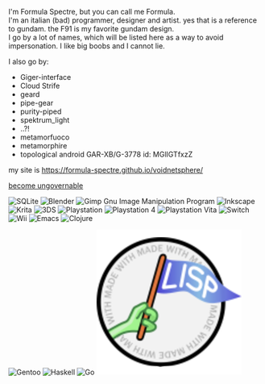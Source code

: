 I'm Formula Spectre, but you can call me Formula.  
I'm an italian (bad) programmer, designer and artist.
yes that is a reference to gundam. the F91 is my favorite gundam design.  
I go by a lot of names, which will be listed here as a way to avoid impersonation.
I like big boobs and I cannot lie.

I also go by:
- Giger-interface
- Cloud Strife
- geard
- pipe-gear
- purity-piped
- spektrum_light
- ..?!  
- metamorfuoco
- metamorphire
- topological android GAR-XB/G-3778 id: MGlIGTfxzZ

my site is https://formula-spectre.github.io/voidnetsphere/

[become ungovernable](https://user-images.githubusercontent.com/61557475/205432885-8fe04092-e329-4662-b9fd-422261c2a9b9.jpg)

![SQLite](https://img.shields.io/badge/sqlite-%2307405e.svg?style=for-the-badge&logo=sqlite&logoColor=white)
![Blender](https://img.shields.io/badge/blender-%23F5792A.svg?style=for-the-badge&logo=blender&logoColor=white)
![Gimp Gnu Image Manipulation Program](https://img.shields.io/badge/Gimp-657D8B?style=for-the-badge&logo=gimp&logoColor=FFFFFF)
![Inkscape](https://img.shields.io/badge/Inkscape-e0e0e0?style=for-the-badge&logo=inkscape&logoColor=080A13)
![Krita](https://img.shields.io/badge/Krita-203759?style=for-the-badge&logo=krita&logoColor=EEF37B)
![3DS](https://img.shields.io/badge/3DS-D12228?style=for-the-badge&logo=nintendo-3ds&logoColor=white)
![Playstation](https://img.shields.io/badge/Playstation-003791?style=for-the-badge&logo=playstation&logoColor=white)
![Playstation 4](https://img.shields.io/badge/Playstation%204-003791?style=for-the-badge&logo=playstation-4&logoColor=white)
![Playstation Vita](https://img.shields.io/badge/Playstation%20Vita-003791?style=for-the-badge&logo=playstation-vita&logoColor=white)
![Switch](https://img.shields.io/badge/Switch-E60012?style=for-the-badge&logo=nintendo-switch&logoColor=white)
![Wii](https://img.shields.io/badge/Wii-8B8B8B?style=for-the-badge&logo=wii&logoColor=white)
![Emacs](https://img.shields.io/badge/Emacs-%237F5AB6.svg?&style=for-the-badge&logo=gnu-emacs&logoColor=white)
![Clojure](https://img.shields.io/badge/Clojure-%23Clojure.svg?style=for-the-badge&logo=Clojure&logoColor=Clojure)


![Gentoo](https://img.shields.io/badge/Gentoo-54487A?style=for-the-badge&logo=gentoo&logoColor=white)
![Haskell](https://img.shields.io/badge/Haskell-5e5086?style=for-the-badge&logo=haskell&logoColor=white)
![Go](https://img.shields.io/badge/go-%2300ADD8.svg?style=for-the-badge&logo=go&logoColor=white)
![](https://raw.githubusercontent.com/github/explore/646b062e14491b43bcf2a6ee3af1f52d27855ac2/topics/common-lisp/common-lisp.png)

<!---
formula-spectre/formula-spectre is a ✨ special ✨ repository because its `README.md` (this file) appears on your GitHub profile.
You can click the Preview link to take a look at your changes.
--->
